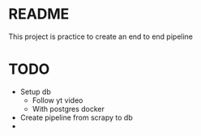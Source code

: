 # README 
This project is practice to create an end to end pipeline

# TODO
- Setup db
    - Follow yt video
    - With postgres docker
- Create pipeline from scrapy to db
- 